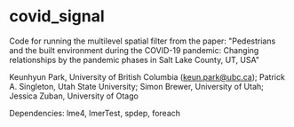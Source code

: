 # covid_signal

Code for running the multilevel spatial filter from the paper:
"Pedestrians and the built environment during the COVID-19 pandemic: Changing relationships by the pandemic phases in Salt Lake County, UT, USA" 

Keunhyun Park, University of British Columbia (keun.park@ubc.ca); Patrick A. Singleton, Utah State University; Simon Brewer, University of Utah; Jessica Zuban, University of Otago

Dependencies: lme4, lmerTest, spdep, foreach
